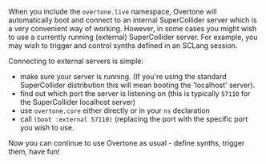 When you include the `overtone.live` namespace, Overtone will automatically boot and connect to an internal SuperCollider server which is a very convenient way of working. However, in some cases you might wish to use a currently running (external) SuperCollider server. For example, you may wish to trigger and control synths defined in an SCLang session.

Connecting to external servers is simple:

* make sure your server is running. (If you're using the standard SuperCollider distribution this will mean booting the 'localhost' server). 
* find out which port the server is listening on (this is typically `57110` for the SuperCollider localhost server)
* use `overtone.core` either directly or in your `ns` declaration
* call `(boot :external 57110)` (replacing the port with the specific port you wish to use.

Now you can continue to use Overtone as usual - define synths, trigger them, have fun!
